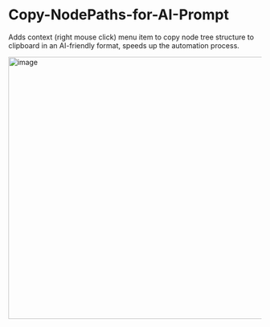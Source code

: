 # Copy-NodePaths-for-AI-Prompt
Adds context (right mouse click) menu item to copy node tree structure to clipboard in an AI-friendly format, speeds up the automation process.

<img width="717" height="522" alt="image" src="https://github.com/user-attachments/assets/01703520-67b5-4167-9638-726b5c973af3" />

